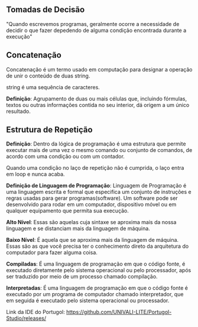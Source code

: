 ## Tomadas de Decisão

"Quando escrevemos programas, geralmente ocorre a necessidade de decidir o que fazer depedendo de alguma condição encontrada durante a execução"

## Concatenação

Concatenação é um termo usado em computação para designar a operação de unir o conteúdo de duas string.

string é uma sequência de caracteres.

**Definição**: Agrupamento de duas ou mais células que, incluindo fórmulas, textos ou outras informações contida no seu interior, dá origem a um único resultado.

## Estrutura de Repetição

**Definição**: Dentro da lógica de programação é uma estrutura que permite executar mais de uma vez o mesmo comando ou conjunto de comandos, de acordo com uma condição ou com um contador.

Quando uma condição no laço de repetição não é cumprida, o laço entra em loop e nunca acaba.

**Definição de Linguagem de Programação**: Linguagem de Programação é uma linguagem escrita e formal que especifica um conjunto de instruções e regras usadas para gerar programas(software). Um software pode ser desenvolvido para rodar em um computador, dispositivo móvel ou em qualquer equipamento que permita sua execução.

**Alto Nível**: Essas são aquelas cuja sintaxe se aproxima mais da nossa linguagem e se distanciam mais da linguagem de máquina.

**Baixo Nível**: É aquela que se aproxima mais da linguagem de máquina. Essas são as que você precisa ter o conhecimento direto da arquitetura do computador para fazer alguma coisa.

**Compiladas**: É uma linguagem de programação em que o código fonte, é executado diretamente pelo sistema operacional ou pelo processador, após ser traduzido por meio de um processo chamado compilação.

**Interpretadas**: É uma linguagem de programação em que o código fonte é executado por um programa de computador chamado interpretador, que em seguida é executado pelo sistema operacional ou processador.

Link da IDE do Portugol: https://github.com/UNIVALI-LITE/Portugol-Studio/releases/

